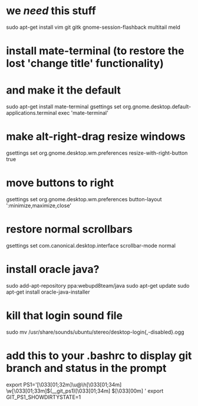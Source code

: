 # we _need_ this stuff

sudo apt-get install vim git gitk gnome-session-flashback multitail meld

# install mate-terminal (to restore the lost 'change title' functionality)
# and make it the default

sudo apt-get install mate-terminal
gsettings set org.gnome.desktop.default-applications.terminal exec 'mate-terminal'

# make alt-right-drag resize windows
gsettings set org.gnome.desktop.wm.preferences resize-with-right-button true

# move buttons to right
gsettings set org.gnome.desktop.wm.preferences button-layout ':minimize,maximize,close'

# restore normal scrollbars
gsettings set com.canonical.desktop.interface scrollbar-mode normal

# install oracle java?
sudo add-apt-repository ppa:webupd8team/java
sudo apt-get update
sudo apt-get install oracle-java<X>-installer

# kill that login sound file
sudo mv /usr/share/sounds/ubuntu/stereo/desktop-login{,-disabled}.ogg

# add this to your .bashrc to display git branch and status in the prompt
export PS1='\[\033[01;32m\]\u@\h\[\033[01;34m\] \w\[\033[01;33m\]$(__git_ps1)\[\033[01;34m\] \$\[\033[00m\] '
export GIT_PS1_SHOWDIRTYSTATE=1
